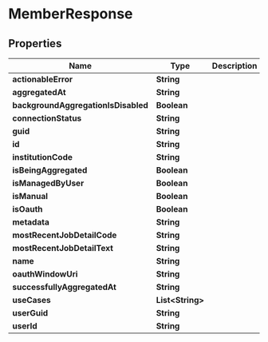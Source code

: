 

# MemberResponse


## Properties

| Name | Type | Description | Notes |
|------------ | ------------- | ------------- | -------------|
|**actionableError** | **String** |  |  [optional] |
|**aggregatedAt** | **String** |  |  [optional] |
|**backgroundAggregationIsDisabled** | **Boolean** |  |  [optional] |
|**connectionStatus** | **String** |  |  [optional] |
|**guid** | **String** |  |  [optional] |
|**id** | **String** |  |  [optional] |
|**institutionCode** | **String** |  |  [optional] |
|**isBeingAggregated** | **Boolean** |  |  [optional] |
|**isManagedByUser** | **Boolean** |  |  [optional] |
|**isManual** | **Boolean** |  |  [optional] |
|**isOauth** | **Boolean** |  |  [optional] |
|**metadata** | **String** |  |  [optional] |
|**mostRecentJobDetailCode** | **String** |  |  [optional] |
|**mostRecentJobDetailText** | **String** |  |  [optional] |
|**name** | **String** |  |  [optional] |
|**oauthWindowUri** | **String** |  |  [optional] |
|**successfullyAggregatedAt** | **String** |  |  [optional] |
|**useCases** | **List&lt;String&gt;** |  |  [optional] |
|**userGuid** | **String** |  |  [optional] |
|**userId** | **String** |  |  [optional] |



